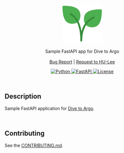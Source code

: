 <p align="center">
  <a href="https://github.com/BeaverHouse/dive-argo-fastapi">
    <img src="logo.png" alt="Logo">
  </a>

  <p align="center">
    Sample FastAPI app for Dive to Argo
    <br>
    <br>
    <a href="https://github.com/BeaverHouse/dive-argo-fastapi/issues">Bug Report</a>
    |
    <a href="https://github.com/BeaverHouse/dive-argo-fastapi/issues">Request to HU-Lee</a>
  </p>

  <p align="center">
    <a href="https://www.python.org/">
      <img src="https://img.shields.io/badge/Python-3776AB.svg?style=flat&logo=Python&logoColor=white" alt="Python">
    </a>
    <a href="https://fastapi.tiangolo.com/">
      <img src="https://img.shields.io/badge/FastAPI-009688?logo=fastapi&logoColor=fff&style=flat" alt="FastAPI">
    </a>
    <a href="./LICENSE">
      <img src="https://img.shields.io/github/license/BeaverHouse/dive-argo-fastapi" alt="License">
    </a>
  </p>
</p>

<!-- Content -->

<br>

## Description

Sample FastAPI application for [Dive to Argo][dive-argo].

[dive-argo]: https://dive-argo.haulrest.me/

<br>

## Contributing

See the [CONTRIBUTING.md][contributing].

[contributing]: ./CONTRIBUTING.md
